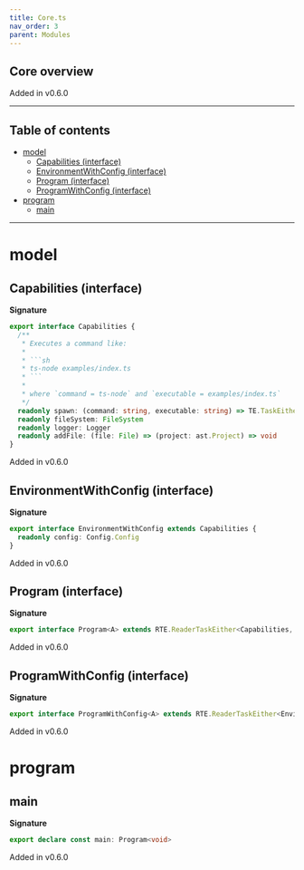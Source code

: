 ```yaml
---
title: Core.ts
nav_order: 3
parent: Modules
---
```


## Core overview

Added in v0.6.0

---

<h2 class="text-delta">Table of contents</h2>

- [model](#model)
  - [Capabilities (interface)](#capabilities-interface)
  - [EnvironmentWithConfig (interface)](#environmentwithconfig-interface)
  - [Program (interface)](#program-interface)
  - [ProgramWithConfig (interface)](#programwithconfig-interface)
- [program](#program)
  - [main](#main)

---

# model

## Capabilities (interface)

**Signature**

````ts
export interface Capabilities {
  /**
   * Executes a command like:
   *
   * ```sh
   * ts-node examples/index.ts
   * ```
   *
   * where `command = ts-node` and `executable = examples/index.ts`
   */
  readonly spawn: (command: string, executable: string) => TE.TaskEither<string, void>
  readonly fileSystem: FileSystem
  readonly logger: Logger
  readonly addFile: (file: File) => (project: ast.Project) => void
}
````

Added in v0.6.0

## EnvironmentWithConfig (interface)

**Signature**

```ts
export interface EnvironmentWithConfig extends Capabilities {
  readonly config: Config.Config
}
```

Added in v0.6.0

## Program (interface)

**Signature**

```ts
export interface Program<A> extends RTE.ReaderTaskEither<Capabilities, string, A> {}
```

Added in v0.6.0

## ProgramWithConfig (interface)

**Signature**

```ts
export interface ProgramWithConfig<A> extends RTE.ReaderTaskEither<EnvironmentWithConfig, string, A> {}
```

Added in v0.6.0

# program

## main

**Signature**

```ts
export declare const main: Program<void>
```

Added in v0.6.0
